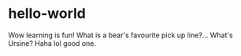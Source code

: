 # hello-world
Wow learning is fun!
What is a bear's favourite pick up line?...
What's Ursine?
Haha lol good one. 
